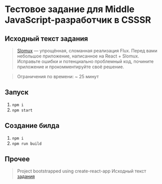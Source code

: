 # Тестовое задание для Middle JavaScript-разработчик в CSSSR

## Исходный текст задания

> [Slomux](https://codepen.io/daynin/pen/KXemyg) — упрощённая, сломанная реализация Flux.
> Перед вами небольшое приложение, написанное на React + Slomux.
> Исправьте ошибки и потенциально проблемный код, почините приложение и прокомментируйте своё решение.

> Ограничения по времени: ~ 25 минут

## Запуск

1. `npm i`
2. `npm start`

## Создание билда
1. `npm i`
2. `npm run build`

## Прочее
> Project bootstrapped using create-react-app
> Исходный текст [задания](https://csssr.ru/jobs/middle-js-developer)

